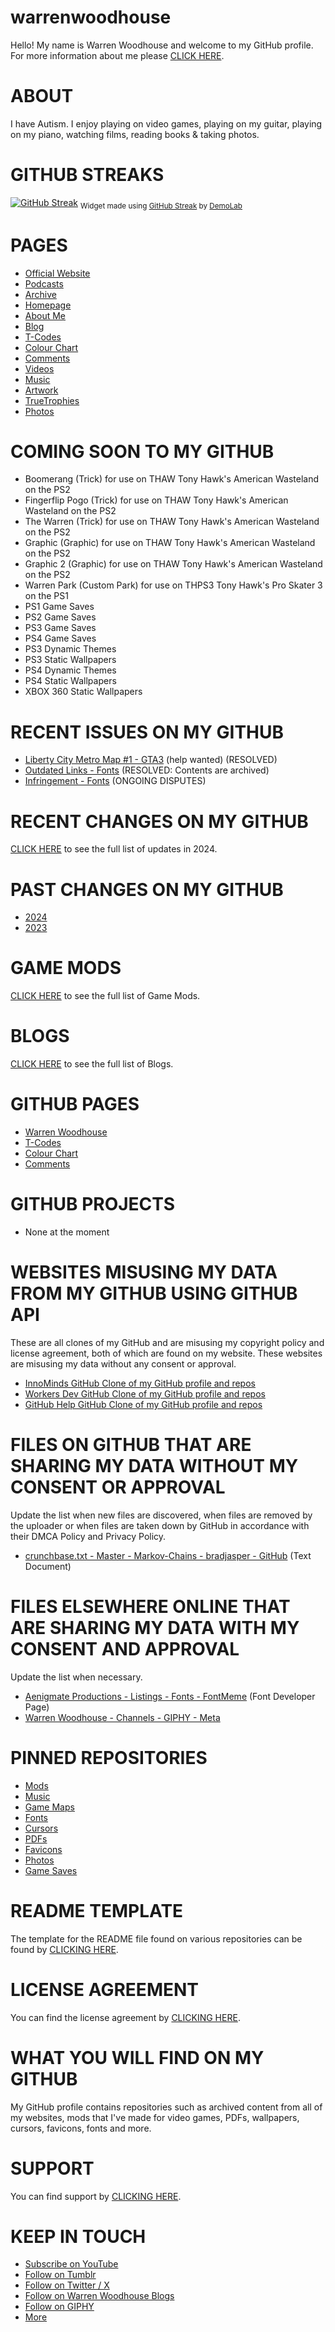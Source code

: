 # warrenwoodhouse
Hello! My name is Warren Woodhouse and welcome to my GitHub profile. For more information about me please [CLICK HERE](https://warrenwoodhouse.tumblr.com/profile).

# ABOUT
I have Autism. I enjoy playing on video games, playing on my guitar, playing on my piano, watching films, reading books & taking photos.

# GITHUB STREAKS
[![GitHub Streak](https://streak-stats.demolab.com?user=warrenwoodhouse&date_format=j%20M%5B%20Y%5D&background=FF000000&border=FF000000&stroke=FF0000&ring=FF0000&fire=FF0000&currStreakNum=FF0000&sideNums=FF0000&currStreakLabel=FF0000&sideLabels=FF0000&excludeDaysLabel=FF0000)](https://git.io/streak-stats)
<sub>Widget made using [GitHub Streak](https://streak-stats.demolab.com/demo/) by [DemoLab](https://www.demolab.com/)</sub>

# PAGES
* [Official Website](https://warrenwoodhouse.tumblr.com/)
* [Podcasts](https://youtube.com/user/warrenwoodhouse/podcasts)
* [Archive](https://warrenwoodhouse.tumblr.com/archive)
* [Homepage](https://warrenwoodhouse.github.io/warrenwoodhouse)
* [About Me](https://warrenwoodhouse.tumblr.com/profile)
* [Blog](https://warrenwoodhouse.tumblr.com/)
* [T-Codes](https://warrenwoodhouse.github.io/codes)
* [Colour Chart](https://warrenwoodhouse.github.io/codes/colourchart)
* [Comments](https://warrenwoodhouse.github.io/warrenwoodhouse/comments)
* [Videos](https://youtube.com/user/warrenwoodhouse)
* [Music](https://warrenwoodhouse.tumblr.com/tagged/music)
* [Artwork](https://warrenwoodhouse.tumblr.com/tagged/artwork)
* [TrueTrophies](https://truetrophies.com/gamer/warren-woodhouse)
* [Photos](https://warrenwoodhouse.tumblr.com/tagged/photos)

# COMING SOON TO MY GITHUB
* Boomerang (Trick) for use on THAW Tony Hawk's American Wasteland on the PS2
* Fingerflip Pogo (Trick) for use on THAW Tony Hawk's American Wasteland on the PS2
* The Warren (Trick) for use on THAW Tony Hawk's American Wasteland on the PS2
* Graphic (Graphic) for use on THAW Tony Hawk's American Wasteland on the PS2
* Graphic 2 (Graphic) for use on THAW Tony Hawk's American Wasteland on the PS2
* Warren Park (Custom Park) for use on THPS3 Tony Hawk's Pro Skater 3 on the PS1
* PS1 Game Saves
* PS2 Game Saves
* PS3 Game Saves
* PS4 Game Saves
* PS3 Dynamic Themes
* PS3 Static Wallpapers
* PS4 Dynamic Themes
* PS4 Static Wallpapers
* XBOX 360 Static Wallpapers

# RECENT ISSUES ON MY GITHUB
* [Liberty City Metro Map #1 - GTA3](https://github.com/warrenwoodhouse/gta3/issues/1) (help wanted) (RESOLVED)
* [Outdated Links - Fonts](https://github.com/warrenwoodhouse/fonts/labels/outdated%20links) (RESOLVED: Contents are archived)
* [Infringement - Fonts](https://github.com/warrenwoodhouse/fonts/labels/infringement) (ONGOING DISPUTES)

# RECENT CHANGES ON MY GITHUB
[CLICK HERE](https://github.com/warrenwoodhouse?tab=overview&from=2024-01-01&to=2024-12-31) to see the full list of updates in 2024.

# PAST CHANGES ON MY GITHUB
* [2024](https://github.com/warrenwoodhouse?tab=overview&from=2024-01-01&to=2024-12-31)
* [2023](https://github.com/warrenwoodhouse?tab=overview&from=2023-01-01&to=2023-12-31)

# GAME MODS
[CLICK HERE](https://github.com/warrenwoodhouse/mods#game-mods) to see the full list of Game Mods.

# BLOGS
[CLICK HERE](https://warrenwoodhouse.tumblr.com/blogs) to see the full list of Blogs.

# GITHUB PAGES
* [Warren Woodhouse](https://warrenwoodhouse.github.io/warrenwoodhouse)
* [T-Codes](https://warrenwoodhouse.github.io/codes)
* [Colour Chart](https://warrenwoodhouse.github.io/codes/colourchart)
* [Comments](https://warrenwoodhouse.github.io/warrenwoodhouse/comments)

# GITHUB PROJECTS
* None at the moment

# WEBSITES MISUSING MY DATA FROM MY GITHUB USING GITHUB API
These are all clones of my GitHub and are misusing my copyright policy and license agreement, both of which are found on my website.
These websites are misusing my data without any consent or approval.

* [InnoMinds GitHub Clone of my GitHub profile and repos](https://github.innominds.com/warrenwoodhouse)
* [Workers Dev GitHub Clone of my GitHub profile and repos](https://git.vcmq.workers.dev/warrenwoodhouse)
* [GitHub Help GitHub Clone of my GitHub profile and repos](https://githubhelp.com/warrenwoodhouse)

# FILES ON GITHUB THAT ARE SHARING MY DATA WITHOUT MY CONSENT OR APPROVAL
Update the list when new files are discovered, when files are removed by the uploader or when files are taken down by GitHub in accordance with their DMCA Policy and Privacy Policy.

* [crunchbase.txt - Master - Markov-Chains - bradjasper - GitHub](https://raw.githubusercontent.com/bradjasper/Markov-Chains/master/crunchbase.txt) (Text Document)

# FILES ELSEWHERE ONLINE THAT ARE SHARING MY DATA WITH MY CONSENT AND APPROVAL
Update the list when necessary.

* [Aenigmate Productions - Listings - Fonts - FontMeme](https://fontmeme.com/fonts/aenigmate-productions-listing) (Font Developer Page)
* [Warren Woodhouse - Channels - GIPHY - Meta](https://giphy.com/warrenwoodhouse)

# PINNED REPOSITORIES
* [Mods](https://github.com/warrenwoodhouse/mods)
* [Music](https://github.com/warrenwoodhouse/music)
* [Game Maps](https://github.com/warrenwoodhouse/gamemaps)
* [Fonts](https://github.com/warrenwoodhouse/fonts)
* [Cursors](https://github.com/warrenwoodhouse/cursors)
* [PDFs](https://github.com/warrenwoodhouse/pdfs)
* [Favicons](https://github.com/warrenwoodhouse/favicons)
* [Photos](https://github.com/warrenwoodhouse/photos)
* [Game Saves](https://github.com/warrenwoodhouse/gamesaves)

# README TEMPLATE
The template for the README file found on various repositories can be found by [CLICKING HERE](https://github.com/warrenwoodhouse/warrenwoodhouse/blob/master/readmetemplate.md).

# LICENSE AGREEMENT
You can find the license agreement by [CLICKING HERE](https://warrenwoodhouse.tumblr.com/terms).

# WHAT YOU WILL FIND ON MY GITHUB
My GitHub profile contains repositories such as archived content from all of my websites, mods that I've made for video games, PDFs, wallpapers, cursors, favicons, fonts and more.

# SUPPORT
You can find support by [CLICKING HERE](https://warrenwoodhouse.tumblr.com/ask).

# KEEP IN TOUCH
* [Subscribe on YouTube](https://youtube.com/user/warrenwoodhouse)
* [Follow on Tumblr](https://warrenwoodhouse.tumblr.com/)
* [Follow on Twitter / X](https://twitter.com/warrenwoodhouse)
* [Follow on Warren Woodhouse Blogs](https://warrenwoodhouse.tumblr.com/blogs)
* [Follow on GIPHY](https://giphy.com/channel/warrenwoodhouse)
* [More](https://warrenwoodhouse.tumblr.com/tagged/follow)
